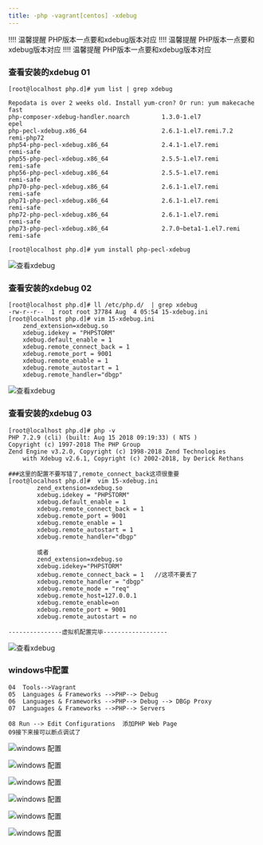 ```yaml
---
title: -php -vagrant[centos] -xdebug
---
```


!!!! 温馨提醒 PHP版本一点要和xdebug版本对应
!!!! 温馨提醒 PHP版本一点要和xdebug版本对应
!!!! 温馨提醒 PHP版本一点要和xdebug版本对应

### 查看安装的xdebug  01

```
[root@localhost php.d]# yum list | grep xdebug

Repodata is over 2 weeks old. Install yum-cron? Or run: yum makecache fast
php-composer-xdebug-handler.noarch         1.3.0-1.el7                epel      
php-pecl-xdebug.x86_64                     2.6.1-1.el7.remi.7.2       remi-php72
php54-php-pecl-xdebug.x86_64               2.4.1-1.el7.remi           remi-safe 
php55-php-pecl-xdebug.x86_64               2.5.5-1.el7.remi           remi-safe 
php56-php-pecl-xdebug.x86_64               2.5.5-1.el7.remi           remi-safe 
php70-php-pecl-xdebug.x86_64               2.6.1-1.el7.remi           remi-safe 
php71-php-pecl-xdebug.x86_64               2.6.1-1.el7.remi           remi-safe 
php72-php-pecl-xdebug.x86_64               2.6.1-1.el7.remi           remi-safe 
php73-php-pecl-xdebug.x86_64               2.7.0~beta1-1.el7.remi     remi-safe 

[root@localhost php.d]# yum install php-pecl-xdebug
```

![查看xdebug](/img/centos/vagrant_xdebug/01.png)

### 查看安装的xdebug  02

```
[root@localhost php.d]# ll /etc/php.d/  | grep xdebug
-rw-r--r--  1 root root 37784 Aug  4 05:54 15-xdebug.ini
[root@localhost php.d]# vim 15-xdebug.ini
    zend_extension=xdebug.so
    xdebug.idekey = "PHPSTORM"
    xdebug.default_enable = 1
    xdebug.remote_connect_back = 1
    xdebug.remote_port = 9001
    xdebug.remote_enable = 1
    xdebug.remote_autostart = 1
    xdebug.remote_handler="dbgp"
```

![查看xdebug](/img/centos/vagrant_xdebug/02.png)

### 查看安装的xdebug 03

```
[root@localhost php.d]# php -v
PHP 7.2.9 (cli) (built: Aug 15 2018 09:19:33) ( NTS )
Copyright (c) 1997-2018 The PHP Group
Zend Engine v3.2.0, Copyright (c) 1998-2018 Zend Technologies
    with Xdebug v2.6.1, Copyright (c) 2002-2018, by Derick Rethans
    
###这里的配置不要写错了,remote_connect_back这项很重要
[root@localhost php.d]#  vim 15-xdebug.ini 
        zend_extension=xdebug.so
        xdebug.idekey = "PHPSTORM"
        xdebug.default_enable = 1
        xdebug.remote_connect_back = 1
        xdebug.remote_port = 9001
        xdebug.remote_enable = 1
        xdebug.remote_autostart = 1
        xdebug.remote_handler="dbgp"
        
        或者
        zend_extension=xdebug.so
        xdebug.idekey="PHPSTORM"
        xdebug.remote_connect_back = 1   //这项不要丢了
        xdebug.remote_handler = "dbgp"
        xdebug.remote_mode = "req"
        xdebug.remote_host=127.0.0.1
        xdebug.remote_enable=on
        xdebug.remote_port = 9001
        xdebug.remote_autostart = no

---------------虚拟机配置完毕------------------

```

![查看xdebug](/img/centos/vagrant_xdebug/03.png)

### windows中配置

```
04  Tools-->Vagrant 
05  Languages & Frameworks -->PHP--> Debug 
06  Languages & Frameworks -->PHP--> Debug --> DBGp Proxy
07  Languages & Frameworks -->PHP--> Servers

08 Run --> Edit Configurations  添加PHP Web Page
09接下来接可以断点调试了
```

![windows 配置](/img/centos/vagrant_xdebug/04.png)

![windows 配置](/img/centos/vagrant_xdebug/05.png)

![windows 配置](/img/centos/vagrant_xdebug/06.png)

![windows 配置](/img/centos/vagrant_xdebug/07.png)

![windows 配置](/img/centos/vagrant_xdebug/08.png)

![windows 配置](/img/centos/vagrant_xdebug/09.png)

[xdebug 官方配置参数]: https://xdebug.org/docs/all_settings	"官方配置参数"

